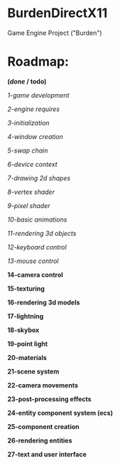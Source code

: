 # BurdenDirectX11
Game Engine Project ("Burden")

# **Roadmap:**
__(*done* / **todo**)__

*1-game development*

*2-engine requires*

*3-initialization*

*4-window creation*

*5-swap chain*

*6-device context*

*7-drawing 2d shapes*

*8-vertex shader*

*9-pixel shader*

*10-basic animations*

*11-rendering 3d objects*

*12-keyboard control*

*13-mouse control*

**14-camera control**

**15-texturing**

**16-rendering 3d models**

**17-lightning**

**18-skybox**

**19-point light**

**20-materials**

**21-scene system**

**22-camera movements**

**23-post-processing effects**

**24-entity component system (ecs)**

**25-component creation**

**26-rendering entities**

**27-text and user interface**

